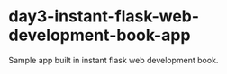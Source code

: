 day3-instant-flask-web-development-book-app
===========================================

Sample app built in instant flask web development book. 
